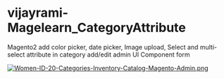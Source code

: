 # vijayrami-Magelearn_CategoryAttribute
Magento2 add color picker, date picker, Image upload, Select and multi-select attribute in category add/edit admin UI Component form

[![Women-ID-20-Categories-Inventory-Catalog-Magento-Admin.png](https://i.postimg.cc/1tSjKyfH/Women-ID-20-Categories-Inventory-Catalog-Magento-Admin.png)](https://postimg.cc/XZ2LjSKG)
